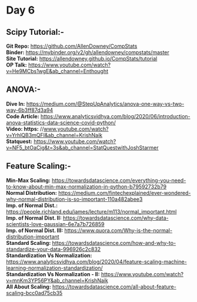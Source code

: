 # Day 6
## Scipy Tutorial:-
**Git Repo:** https://github.com/AllenDowney/CompStats \
**Binder:** https://mybinder.org/v2/gh/allendowney/compstats/master \
**Site Tutorial:** https://allendowney.github.io/CompStats/tutorial \
**OP Talk:** https://www.youtube.com/watch?v=He9MCbs1wgE&ab_channel=Enthought

## ANOVA:-
**Dive In:** https://medium.com/@StepUpAnalytics/anova-one-way-vs-two-way-6b3ff87d3a94 \
**Code Article:** https://www.analyticsvidhya.com/blog/2020/06/introduction-anova-statistics-data-science-covid-python/ \
**Video: https:** //www.youtube.com/watch?v=YrhlQB3mQFI&ab_channel=KrishNaik \
**Statquest:** https://www.youtube.com/watch?v=NF5_btOaCig&t=3s&ab_channel=StatQuestwithJoshStarmer

## Feature Scaling:-
**Min-Max Scaling:** https://towardsdatascience.com/everything-you-need-to-know-about-min-max-normalization-in-python-b79592732b79 \
**Normal Distribution:** https://medium.com/fintechexplained/ever-wondered-why-normal-distribution-is-so-important-110a482abee3 \
**Imp. of Normal Dist.:** https://people.richland.edu/james/lecture/m113/normal_important.html \
**Imp. of Normal Dist. II:** https://towardsdatascience.com/why-data-scientists-love-gaussian-6e7a7b726859 \
**Imp. of Normal Dist. III:** https://www.quora.com/Why-is-the-normal-distribution-important \
**Standard Scaling:** https://towardsdatascience.com/how-and-why-to-standardize-your-data-996926c2c832 \
**Standardization Vs Normalization:** https://www.analyticsvidhya.com/blog/2020/04/feature-scaling-machine-learning-normalization-standardization/ \
**Standardization Vs Normalization - II:** https://www.youtube.com/watch?v=mnKm3YP56PY&ab_channel=KrishNaik \
**All About Scaling:** https://towardsdatascience.com/all-about-feature-scaling-bcc0ad75cb35
